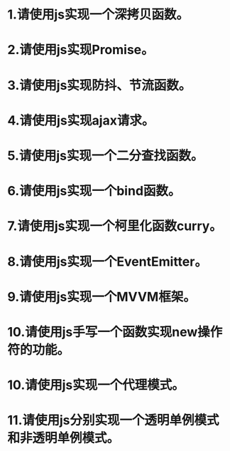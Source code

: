 # 1.请使用js实现一个深拷贝函数。
# 2.请使用js实现Promise。
# 3.请使用js实现防抖、节流函数。
# 4.请使用js实现ajax请求。
# 5.请使用js实现一个二分查找函数。
# 6.请使用js实现一个bind函数。
# 7.请使用js实现一个柯里化函数curry。
# 8.请使用js实现一个EventEmitter。
# 9.请使用js实现一个MVVM框架。
# 10.请使用js手写一个函数实现new操作符的功能。
# 10.请使用js实现一个代理模式。
# 11.请使用js分别实现一个透明单例模式和非透明单例模式。
